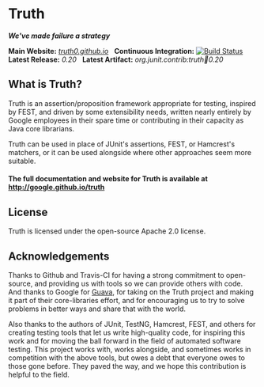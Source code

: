 Truth
=====
***We've made failure a strategy***

**Main Website:** *[truth0.github.io](http://truth0.github.io/)* &nbsp;
**Continuous Integration:** [![Build Status](https://secure.travis-ci.org/google/truth.png?branch=master)](https://travis-ci.org/google/truth) <br />
**Latest Release:** *0.20* &nbsp; 
**Latest Artifact:** *org.junit.contrib:truth:jar:0.20* <br />

What is Truth?
--------------

Truth is an assertion/proposition framework appropriate for testing, inspired by FEST, and 
driven by some extensibility needs, written nearly entirely by Google employees in their spare
time or contributing in their capacity as Java core librarians.

Truth can be used in place of JUnit's assertions, FEST, or Hamcrest's matchers, or it can be
used alongside where other approaches seem more suitable.

#### The full documentation and website for Truth is available at http://google.github.io/truth

License
----------------

Truth is licensed under the open-source Apache 2.0 license.  

Acknowledgements
----------------

Thanks to Github and Travis-CI for having a strong commitment to open-source, and 
providing us with tools so we can provide others with code.  And thanks to Google 
for [Guava](http://code.google.com/p/guava-libraries "Guava"), for taking on the Truth
project and making it part of their core-libraries effort, and for encouraging
us to try to solve problems in better ways and share that with the world.

Also thanks to the authors of JUnit, TestNG, Hamcrest, FEST, and others for creating
testing tools that let us write high-quality code, for inspiring this work and for 
moving the ball forward in the field of automated software testing.  This project
works with, works alongside, and sometimes works in competition with the above
tools, but owes a debt that everyone owes to those gone before.  They paved the 
way, and we hope this contribution is helpful to the field.
